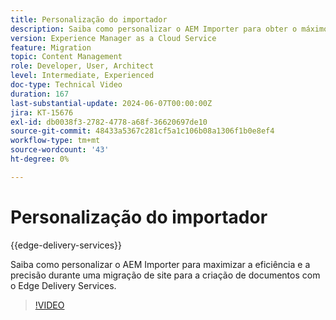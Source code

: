 ```yaml
---
title: Personalização do importador
description: Saiba como personalizar o AEM Importer para obter o máximo de resultados durante a migração do site.
version: Experience Manager as a Cloud Service
feature: Migration
topic: Content Management
role: Developer, User, Architect
level: Intermediate, Experienced
doc-type: Technical Video
duration: 167
last-substantial-update: 2024-06-07T00:00:00Z
jira: KT-15676
exl-id: db0038f3-2782-4778-a68f-36620697de10
source-git-commit: 48433a5367c281cf5a1c106b08a1306f1b0e8ef4
workflow-type: tm+mt
source-wordcount: '43'
ht-degree: 0%

---
```


# Personalização do importador

{{edge-delivery-services}}

Saiba como personalizar o AEM Importer para maximizar a eficiência e a precisão durante uma migração de site para a criação de documentos com o Edge Delivery Services.

>[!VIDEO](https://video.tv.adobe.com/v/3429596/?learn=on)

